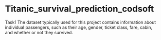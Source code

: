 # Titanic_survival_prediction_codsoft
Task1
The dataset typically used for this project contains information about individual passengers, such as their age, gender, ticket class, fare, cabin, and whether or not they survived.
